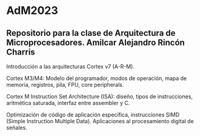 # AdM2023
## Repositorio para la clase de Arquitectura de Microprocesadores. Amilcar Alejandro Rincón Charris

Introducción a las arquitecturas Cortex v7 (A-R-M).

Cortex M3/M4: Modelo del programador, modos de operación, mapa de memoria, registros, pila, FPU, core peripherals.

Cortex M Instruction Set Architecture (ISA): diseño, tipos de instrucciones, aritmética saturada, interfaz entre assembler y C.

Optimización de código de aplicación específica, instrucciones SIMD (Simple Instruction Multiple Data). Aplicaciones al procesamiento digital de señales.
